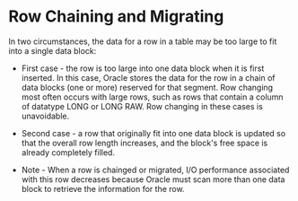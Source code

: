 # Row Chaining and Migrating

In two circumstances, the data for a row in a table may be too large to fit into a single data block:

* First case - the row is too large into one data block when it is first inserted. In this case, Oracle stores the data for the row in a chain of data blocks (one or more) reserved for that segment. Row changing most often occurs with large rows, such as rows that contain a column of datatype LONG or LONG RAW. Row changing in these cases is unavoidable.

* Second case - a row that originally fit into one data block is updated so that the overall row length increases, and the block's free space is already completely filled.

* Note - When a row is chainged or migrated, I/O performance associated with this row decreases because Oracle must scan more than one data block to retrieve the information for the row.